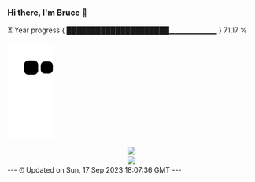### Hi there, I'm Bruce 👋
⏳ Year progress { █████████████████████▁▁▁▁▁▁▁▁▁ } 71.17 %

![](https://raw.githubusercontent.com/Swiftie13st/Swiftie13st/main/assets/github-contribution-grid-snake.svg)


<div align="center"> <img src="https://metrics.lecoq.io/Swiftie13st?template=classic&config.timezone=Asia%2FShanghai"> </div>

<div align="center"> <img src="https://github-readme-streak-stats.herokuapp.com/?user=Swiftie13st" /> </div>
---
⏰ Updated on Sun, 17 Sep 2023 18:07:36 GMT
---

